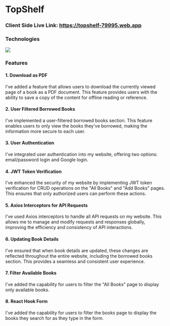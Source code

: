 # TopShelf

### Client Side Live Link: https://topshelf-79995.web.app

### Technologies
<p align="left">
  <a href="https://skillicons.dev">
    <img src="https://skillicons.dev/icons?i=firebase,mongodb,react,tailwind,express,nodejs&perline=8" />
  </a>
</p>

### Features

#### 1. Download as PDF

I've added a feature that allows users to download the currently viewed page of a book as a PDF document. This feature provides users with the ability to save a copy of the content for offline reading or reference.

#### 2. User Filtered Borrowed Books

I've implemented a user-filtered borrowed books section. This feature enables users to only view the books they've borrowed, making the information more secure to each user.

#### 3. User Authentication

I've integrated user authentication into my website, offering two options: email/password login and Google login.

#### 4. JWT Token Verification

I've enhanced the security of my website by implementing JWT token verification for CRUD operations on the "All Books" and "Add Books" pages. This ensures that only authorized users can perform these actions.

#### 5. Axios Interceptors for API Requests

I've used Axios interceptors to handle all API requests on my website. This allows me to manage and modify requests and responses globally, improving the efficiency and consistency of API interactions.

#### 6. Updating Book Details

I've ensured that when book details are updated, these changes are reflected throughout the entire website, including the borrowed books section. This provides a seamless and consistent user experience.

#### 7. Filter Available Books

I've added the capability for users to filter the "All Books" page to display only available books.

#### 8. React Hook Form

I've added the capability for users to filter the books page to display the books they search for as they type in the form.
